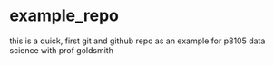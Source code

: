# example_repo

this is a quick, first git and github repo as an example for p8105 data science with prof goldsmith
